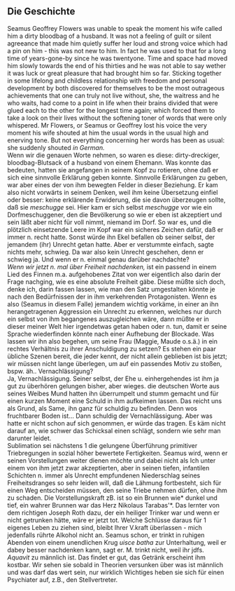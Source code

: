 ## Die Geschichte
Seamus Geoffrey Flowers was unable to speak the moment his wife called him a dirty bloodbag of a husband. It was not a feeling of guilt or silent agreeance that made him quietly suffer her loud and strong voice which had a pin on him - this was not new to him. In fact he was used to that for a long time of years-gone-by since he was twentyone. Time and space had moved him slowly towards the end of his thirties and he was not able to say wether it was luck or great pleasure that had brought him so far. Sticking together in some lifelong and childless relationship with freedom and personal development by both discovered for themselves to be the most outrageous achievements that one can truly not live without, she, the waitress and he who waits, had come to a point in life when their brains divided that were glued each to the other for the longest time again; which forced them to take a look on their lives without the softening toner of words that were only whispered. Mr Flowers, or Seamus or Geoffrey lost his voice the very moment his wife shouted at him the usual words in the usual high and enerving tone. But not everything concerning her words has been as usual: she suddenly shouted *in German.*    
Wenn wir die genauen Worte nehmen, so waren es diese: dirty-dreckiger, bloodbag-Blutsack of a husband von einem Ehemann. Was konnte das bedeuten, hatten sie angefangen in seinem Kopf zu rotieren, ohne daß er sich eine sinnvolle Erklärung geben konnte. Sinnvolle Erklärungen zu geben, war aber eines der von ihm bewegten Felder in dieser Beziehung. Er kam also nicht vorwärts in seinem Denken, weil ihm keine Übersetzung einfiel oder besser: keine erklärende Erwiderung, die sie davon überzeugen sollte, daß sie *meschugge* sei. Hier kam er sich selbst *meschugge* vor wie ein Dorfmeschuggener, den die Bevölkerung so wie er eben ist akzeptiert und sein läßt aber nicht für voll nimmt, niemand im Dorf. So war es, und die plötzlich einsetzende Leere im Kopf war ein sicheres Zeichen dafür, daß er immer n. recht hatte. Sonst würde ihn Ekel befallen ob seiner selbst, der jemandem (ihr) Unrecht getan hatte. Aber er verstummte einfach, sagte nichts mehr, schwieg. Da war also kein Unrecht geschehen, denn er schwieg ja. Und wenn er n. einmal genau darüber nachdachte?    
*Wenn wir jetzt *n.* mal über Freiheit nachdenken,* ist ein passend in einem Lied des Finnen m.a. aufgehobenes Zitat von wer eigentlich also darin der Frage nachging, wie es eine absolute Freiheit gäbe. Diese müßte sich doch, denke ich, darin fassen lassen, wie man den Satz umgestalten könnte je nach den Bedürfnissen der in ihm verkehrenden Protagonisten. Wenn es also (Seamus in diesem Falle) jemandem wichtig vorkäme, in einer an ihn herangetragenen Aggression ein Unrecht zu erkennen, welches nur durch ein selbst von ihm begangenes auszugleichen wäre, dann müßte er in dieser meiner Welt hier irgendetwas getan haben oder n. tun, damit er seine Sprache wiederfinden könnte nach einer Aufhebung der Blockade. Was lassen wir ihn also begehen, um seine Frau (Maggie, Maude o.s.ä.) in ein rechtes Verhältnis zu ihrer Anschuldigung zu setzen? Es stehen ein paar übliche Szenen bereit, die jeder kennt, der nicht allein geblieben ist bis jetzt; wir müssen nicht lange überlegen, um auf ein passendes Motiv zu stoßen, bspw. äh.. Vernachlässigung?    
Ja, Vernachlässigung. Seiner selbst, der Ehe u. einhergehendes ist ihm ja gut zu überhören gelungen bisher, aber wieges. die deutschen Worte aus seines Weibes Mund hatten ihn überrumpelt und stumm gemacht und für einen kurzen Moment eine Schuld in ihm aufkeimen lassen. Das reicht uns als Grund, als Same, ihn ganz für schuldig zu befinden. Denn wos fruchtbarer Boden ist... Dann schuldig der Vernachlässigung. Aber was hatte er nicht schon auf sich genommen, er würde das tragen. Es käm nicht darauf an, wie schwer das Schicksal einen schlägt, sondern wie sehr man darunter leidet.    
Sublimation sei nächstens 1 die gelungene Überführung primitiver Triebregungen in sozial höher bewertete Fertigkeiten. Seamus wird, wenn er seinen Vorstellungen weiter dienen möchte und dabei nicht als Ich unter einem von ihm jetzt zwar akzeptierten, aber in seinen tiefen, infantilen Schichten n. immer als Unrecht empfundenen Niederschlag seines Freiheitsdranges so sehr leiden will, daß die Lähmung fortbesteht, sich für einen Weg entscheiden müssen, den seine Triebe nehmen dürfen, ohne ihm zu schaden. Die Vorstellungskraft zB. ist so ein Brunnen wie* dunkel und tief, ein wahrer Brunnen war das Herz Nikolaus Tarabas&#39;*. Das lernter von dem richtigen Joseph Roth dazu, der ein heiliger Trinker war und wenn er nicht getrunken hätte, wäre er jetzt tot. Welche Schlüsse daraus für 1 eigenes Leben zu ziehen sind, bleibt Ihrer V.kraft überlassen - mich jedenfalls rührte Alkohol nicht an. Seamus schon, er trinkt in ruhigen Abenden von einem unendlichen Krug *uisce batha* zur Unterhaltung, weil er dabey besser nachdenken kann, sagt er. M. trinkt nicht, weil ihr jdfs. *Aquavit* zu männlich ist. Das findet er gut, das Getränk erscheint ihm kostbar. Wir sehen sie sobald in Theorien versunken über was ist männlich und was darf das wert sein, nur wirklich Wichtiges heben sie sich für einen Psychiater auf, z.B., den Stellvertreter.   
